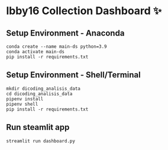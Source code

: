 # lbby16 Collection Dashboard ✨

## Setup Environment - Anaconda
```
conda create --name main-ds python=3.9
conda activate main-ds
pip install -r requirements.txt
```

## Setup Environment - Shell/Terminal
```
mkdir dicoding_analisis_data
cd dicoding_analisis_data
pipenv install
pipenv shell
pip install -r requirements.txt
```

## Run steamlit app
```
streamlit run dashboard.py
```
